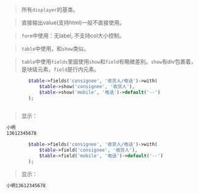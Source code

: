 > 所有`displayer`的基类。

> 直接输出value(支持html)一般不直接使用。

> `form`中使用：无label, 不支持col大小控制。

> `table`中使用，和`show`类似。

> `table`中使用`fields`里面使用`show`和`field`有略微差别。`show`有div包裹着，是块级元素，`field`是行内元素。

```php
        $table->fields('consignee', '收货人/电话')->with(
            $table->show('consignee', '收货人'),
            $table->show('mobile', '电话')->default('--')
        );
        
```
> 显示：

```html
小明 
13612345678
```

```php
        $table->fields('consignee', '收货人/电话')->with(
            $table->field('consignee', '收货人'),
            $table->field('mobile', '电话')->default('--')
        );
```
> 显示：

```html
小明13612345678
```
